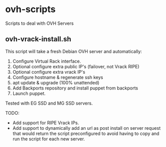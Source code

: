 ovh-scripts
===========

Scripts to deal with OVH Servers


ovh-vrack-install.sh
--------------------

This script will take a fresh Debian OVH server and automatically:
1) Configure Virtual Rack interface.
2) Optional configure extra public IP's (failover, not Vrack RIPE)
3) Optional configure extra vrack IP's
4) Configure hostname & regenerate ssh keys
5) apt update & upgrade (100% unattended)
6) Add Backports repository and install puppet from backports
7) Launch puppet.

Tested with EG SSD and MG SSD servers.

TODO: 
- Add support for RIPE Vrack IPs.
- Add support to dynamically add an url as post install on server request
  that would return the script preconfigured to avoid having to copy and
  run the script for each new server.


